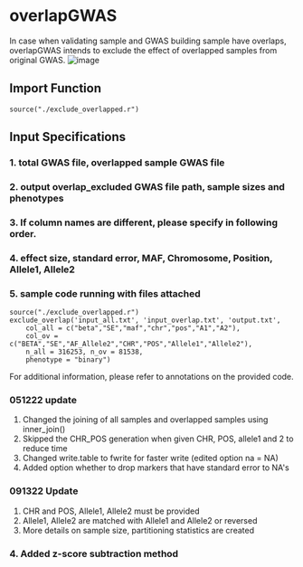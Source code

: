# overlapGWAS
In case when validating sample and GWAS building sample have overlaps, overlapGWAS intends to exclude the effect of overlapped samples from original GWAS.
![image](https://user-images.githubusercontent.com/22064612/160033954-88889aaf-b282-487f-bdb4-a2f305d92fc1.png)

## Import Function
```
source("./exclude_overlapped.r")
```
## Input Specifications
### 1. total GWAS file, overlapped sample GWAS file 
### 2. output overlap_excluded GWAS file path, sample sizes and phenotypes
### 3. If column names are different, please specify in following order.
### 4. effect size, standard error, MAF, Chromosome, Position, Allele1, Allele2 
### 5. sample code running with files attached
```
source("./exclude_overlapped.r")
exclude_overlap('input_all.txt', 'input_overlap.txt', 'output.txt',
	col_all = c("beta","SE","maf","chr","pos","A1","A2"),
	col_ov = c("BETA","SE","AF_Allele2","CHR","POS","Allele1","Allele2"),
	n_all = 316253, n_ov = 81538,
	phenotype = "binary")
```
For additional information, please refer to annotations on the provided code.


### 051222 update
1. Changed the joining of all samples and overlapped samples using inner_join()
2. Skipped the CHR_POS generation when given CHR, POS, allele1 and 2 to reduce time
3. Changed write.table to fwrite for faster write (edited option na = NA) 
4. Added option whether to drop markers that have standard error to NA's

### 091322 Update
1. CHR and POS, Allele1, Allele2 must be provided
2. Allele1, Allele2 are matched with Allele1 and Allele2 or reversed
3. More details on sample size, partitioning statistics are created
### 4. Added z-score subtraction method 
